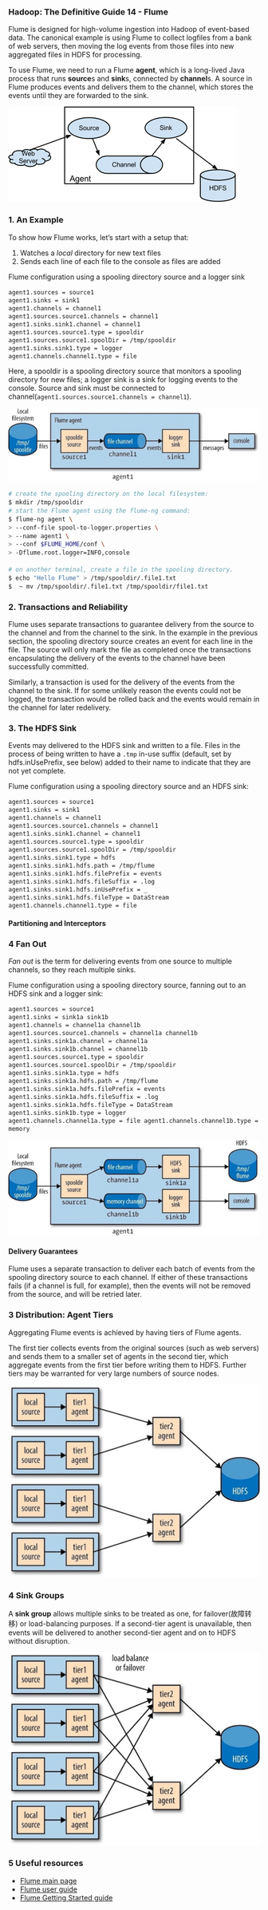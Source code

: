 ### **Hadoop: The Definitive Guide 14 - Flume**

Flume is designed for high-volume ingestion into Hadoop of event-based data. The canonical example is using Flume to collect logfiles from a bank of web servers, then moving the log events from those files into new aggregated files in HDFS for processing.


To use Flume, we need to run a Flume **agent**, which is a long-lived Java process that runs **source**s and **sink**s, connected by **channel**s. A source in Flume produces events and delivers them to the channel, which stores the events until they are forwarded to the sink.

![Flume Agent](figures/FlumeAgent.png)

### 1. An Example

To show how Flume works, let’s start with a setup that:

1. Watches a *local* directory for new text files
2. Sends each line of each file to the console as files are added

Flume configuration using a spooling directory source and a logger sink

```
agent1.sources = source1 
agent1.sinks = sink1 
agent1.channels = channel1
agent1.sources.source1.channels = channel1 
agent1.sinks.sink1.channel = channel1
agent1.sources.source1.type = spooldir
agent1.sources.source1.spoolDir = /tmp/spooldir
agent1.sinks.sink1.type = logger
agent1.channels.channel1.type = file
```

Here, a <C>spooldir</C> is a spooling directory source that monitors a spooling directory for new files; a <C>logger</C> sink is a sink for logging events to the console. Source and sink must be connected to channel(`agent1.sources.source1.channels = channel1`).

![Flume agent with a spooling directory source and a logger sink connected by a file channe](figures/Flume%20agent%20with%20a%20spooling%20directory%20source%20and%20a%20logger%20sink%20connected%20by%20a%20file%20channel.jpg)

```bash
# create the spooling directory on the local filesystem:
$ mkdir /tmp/spooldir
# start the Flume agent using the flume-ng command:
$ flume-ng agent \
> --conf-file spool-to-logger.properties \
> --name agent1 \
> --conf $FLUME_HOME/conf \
> -Dflume.root.logger=INFO,console

# on another terminal, create a file in the spooling directory.
$ echo "Hello Flume" > /tmp/spooldir/.file1.txt
$  ~ mv /tmp/spooldir/.file1.txt /tmp/spooldir/file1.txt
```

### 2. Transactions and Reliability

Flume uses separate transactions to guarantee delivery from the source to the channel and from the channel to the sink. In the example in the previous section, the spooling directory source creates an event for each line in the file. The source will only mark the file as completed once the transactions encapsulating the delivery of the events to the channel have been successfully committed. 

Similarly, a transaction is used for the delivery of the events from the channel to the sink. If for some unlikely reason the events could not be logged, the transaction would be rolled back and the events would remain in the channel for later redelivery.


### 3. The HDFS Sink

Events may delivered to the HDFS sink and written to a file. Files in the process of being written to have a `.tmp` in-use suffix (default, set by <C>hdfs.inUsePrefix</C>, see below) added to their name to indicate that they are not yet complete.

Flume configuration using a spooling directory source and an HDFS sink:

```
agent1.sources = source1 
agent1.sinks = sink1 
agent1.channels = channel1
agent1.sources.source1.channels = channel1
agent1.sinks.sink1.channel = channel1
agent1.sources.source1.type = spooldir
agent1.sources.source1.spoolDir = /tmp/spooldir
agent1.sinks.sink1.type = hdfs
agent1.sinks.sink1.hdfs.path = /tmp/flume
agent1.sinks.sink1.hdfs.filePrefix = events
agent1.sinks.sink1.hdfs.fileSuffix = .log 
agent1.sinks.sink1.hdfs.inUsePrefix = _ 
agent1.sinks.sink1.hdfs.fileType = DataStream
agent1.channels.channel1.type = file
```

#### Partitioning and Interceptors


### 4 Fan Out

*Fan out* is the term for delivering events from one source to multiple channels, so they reach multiple sinks.

Flume configuration using a spooling directory source, fanning out to an HDFS sink and a logger sink:

```
agent1.sources = source1 
agent1.sinks = sink1a sink1b 
agent1.channels = channel1a channel1b
agent1.sources.source1.channels = channel1a channel1b 
agent1.sinks.sink1a.channel = channel1a 
agent1.sinks.sink1b.channel = channel1b
agent1.sources.source1.type = spooldir 
agent1.sources.source1.spoolDir = /tmp/spooldir
agent1.sinks.sink1a.type = hdfs 
agent1.sinks.sink1a.hdfs.path = /tmp/flume 
agent1.sinks.sink1a.hdfs.filePrefix = events 
agent1.sinks.sink1a.hdfs.fileSuffix = .log 
agent1.sinks.sink1a.hdfs.fileType = DataStream
agent1.sinks.sink1b.type = logger
agent1.channels.channel1a.type = file agent1.channels.channel1b.type = memory
```

![](figures/FanOut.jpg)


#### Delivery Guarantees

Flume uses a separate transaction to deliver each batch of events from the spooling directory source to each channel. If either of these transactions fails (if a channel is full, for example), then the events will not be removed from the source, and will be retried later.


### 3 Distribution: Agent Tiers

Aggregating Flume events is achieved by having tiers of Flume agents. 

The first tier collects events from the original sources (such as web servers) and sends them to a smaller set of agents in the second tier, which aggregate events from the first tier before writing them to HDFS. Further tiers may be warranted for very large numbers of source nodes.

![](figures/AgentTier.jpg)


### 4 Sink Groups

A **sink group** allows multiple sinks to be treated as one, for failover(故障转移) or load-balancing purposes. If a second-tier agent is unavailable, then events will be delivered to another second-tier agent and on to HDFS without disruption.

![](figures/SinkGroup.jpg)


### 5 Useful resources

* [Flume main page ](http://flume.apache.org/)
* [Flume user guide](http://flume.apache.org/FlumeUserGuide.html)
* [Flume Getting Started guide](https://cwiki.apache.org/confluence/display/FLUME/Getting+Started)